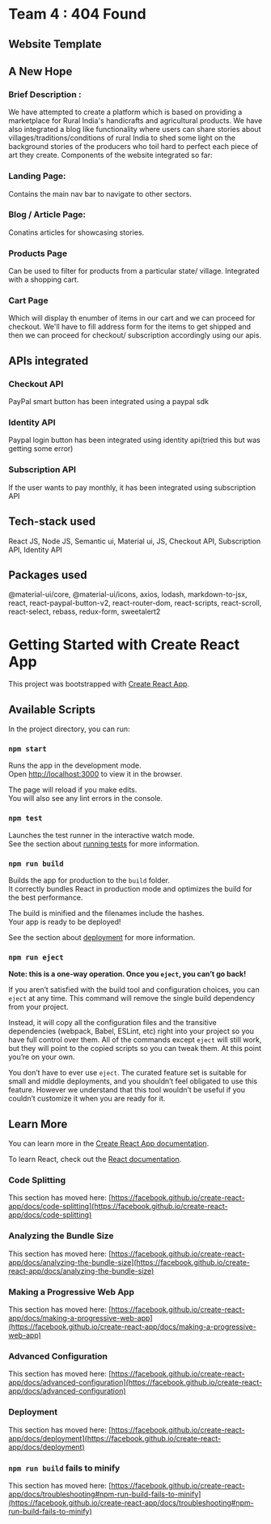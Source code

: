 # Team 4 : 404 Found
## Website Template
## A New Hope
### Brief Description : 
We have attempted to create a platform which is based on providing a marketplace for Rural India's handicrafts and agricultural products. We have also integrated a blog like functionality where users can share stories about villages/traditions/conditions of rural India to shed some light on the background stories of the producers who toil hard to perfect each piece of art they create. 
Components of the website integrated so far:
### Landing Page: 
Contains the main nav bar to navigate to other sectors.
### Blog / Article Page:
Conatins articles for showcasing stories. 
### Products Page
Can be used to filter for products from a particular state/ village. Integrated with a shopping cart.
### Cart Page
Which will display th enumber of items in our cart and we can proceed for checkout.
We'll have to fill address form for the items to get shipped and then we can proceed for checkout/ subscription accordingly using our apis.

## APIs integrated
### Checkout API 
PayPal smart button has been integrated using a paypal sdk
### Identity API
Paypal login button has been integrated using identity api(tried this but was getting some error)
### Subscription API
If the user wants to pay monthly, it has been integrated using subscription API

## Tech-stack used
React JS, Node JS, Semantic ui, Material ui, JS, Checkout API, Subscription API, Identity API

## Packages used
@material-ui/core, @material-ui/icons, axios, lodash, markdown-to-jsx, react, react-paypal-button-v2, react-router-dom, react-scripts, react-scroll, react-select, rebass, redux-form, sweetalert2

# Getting Started with Create React App

This project was bootstrapped with [Create React App](https://github.com/facebook/create-react-app).

## Available Scripts

In the project directory, you can run:

### `npm start`

Runs the app in the development mode.\
Open [http://localhost:3000](http://localhost:3000) to view it in the browser.

The page will reload if you make edits.\
You will also see any lint errors in the console.

### `npm test`

Launches the test runner in the interactive watch mode.\
See the section about [running tests](https://facebook.github.io/create-react-app/docs/running-tests) for more information.

### `npm run build`

Builds the app for production to the `build` folder.\
It correctly bundles React in production mode and optimizes the build for the best performance.

The build is minified and the filenames include the hashes.\
Your app is ready to be deployed!

See the section about [deployment](https://facebook.github.io/create-react-app/docs/deployment) for more information.

### `npm run eject`

**Note: this is a one-way operation. Once you `eject`, you can’t go back!**

If you aren’t satisfied with the build tool and configuration choices, you can `eject` at any time. This command will remove the single build dependency from your project.

Instead, it will copy all the configuration files and the transitive dependencies (webpack, Babel, ESLint, etc) right into your project so you have full control over them. All of the commands except `eject` will still work, but they will point to the copied scripts so you can tweak them. At this point you’re on your own.

You don’t have to ever use `eject`. The curated feature set is suitable for small and middle deployments, and you shouldn’t feel obligated to use this feature. However we understand that this tool wouldn’t be useful if you couldn’t customize it when you are ready for it.

## Learn More

You can learn more in the [Create React App documentation](https://facebook.github.io/create-react-app/docs/getting-started).

To learn React, check out the [React documentation](https://reactjs.org/).

### Code Splitting

This section has moved here: [https://facebook.github.io/create-react-app/docs/code-splitting](https://facebook.github.io/create-react-app/docs/code-splitting)

### Analyzing the Bundle Size

This section has moved here: [https://facebook.github.io/create-react-app/docs/analyzing-the-bundle-size](https://facebook.github.io/create-react-app/docs/analyzing-the-bundle-size)

### Making a Progressive Web App

This section has moved here: [https://facebook.github.io/create-react-app/docs/making-a-progressive-web-app](https://facebook.github.io/create-react-app/docs/making-a-progressive-web-app)

### Advanced Configuration

This section has moved here: [https://facebook.github.io/create-react-app/docs/advanced-configuration](https://facebook.github.io/create-react-app/docs/advanced-configuration)

### Deployment

This section has moved here: [https://facebook.github.io/create-react-app/docs/deployment](https://facebook.github.io/create-react-app/docs/deployment)

### `npm run build` fails to minify

This section has moved here: [https://facebook.github.io/create-react-app/docs/troubleshooting#npm-run-build-fails-to-minify](https://facebook.github.io/create-react-app/docs/troubleshooting#npm-run-build-fails-to-minify)
